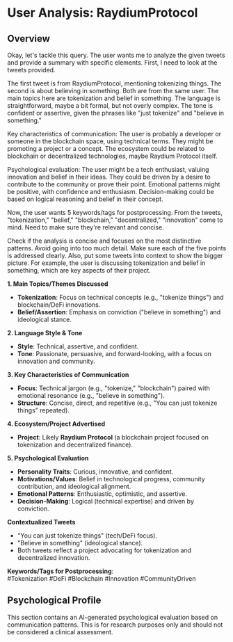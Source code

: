 # User Analysis: RaydiumProtocol

## Overview

<think>
Okay, let's tackle this query. The user wants me to analyze the given tweets and provide a summary with specific elements. First, I need to look at the tweets provided.

The first tweet is from RaydiumProtocol, mentioning tokenizing things. The second is about believing in something. Both are from the same user. The main topics here are tokenization and belief in something. The language is straightforward, maybe a bit formal, but not overly complex. The tone is confident or assertive, given the phrases like "just tokenize" and "believe in something."

Key characteristics of communication: The user is probably a developer or someone in the blockchain space, using technical terms. They might be promoting a project or a concept. The ecosystem could be related to blockchain or decentralized technologies, maybe Raydium Protocol itself.

Psychological evaluation: The user might be a tech enthusiast, valuing innovation and belief in their ideas. They could be driven by a desire to contribute to the community or prove their point. Emotional patterns might be positive, with confidence and enthusiasm. Decision-making could be based on logical reasoning and belief in their concept.

Now, the user wants 5 keywords/tags for postprocessing. From the tweets, "tokenization," "belief," "blockchain," "decentralized," "innovation" come to mind. Need to make sure they're relevant and concise.

Check if the analysis is concise and focuses on the most distinctive patterns. Avoid going into too much detail. Make sure each of the five points is addressed clearly. Also, put some tweets into context to show the bigger picture. For example, the user is discussing tokenization and belief in something, which are key aspects of their project.
</think>

**1. Main Topics/Themes Discussed**  
- **Tokenization**: Focus on technical concepts (e.g., "tokenize things") and blockchain/DeFi innovations.  
- **Belief/Assertion**: Emphasis on conviction ("believe in something") and ideological stance.  

**2. Language Style & Tone**  
- **Style**: Technical, assertive, and confident.  
- **Tone**: Passionate, persuasive, and forward-looking, with a focus on innovation and community.  

**3. Key Characteristics of Communication**  
- **Focus**: Technical jargon (e.g., "tokenize," "blockchain") paired with emotional resonance (e.g., "believe in something").  
- **Structure**: Concise, direct, and repetitive (e.g., "You can just tokenize things" repeated).  

**4. Ecosystem/Project Advertised**  
- **Project**: Likely **Raydium Protocol** (a blockchain project focused on tokenization and decentralized finance).  

**5. Psychological Evaluation**  
- **Personality Traits**: Curious, innovative, and confident.  
- **Motivations/Values**: Belief in technological progress, community contribution, and ideological alignment.  
- **Emotional Patterns**: Enthusiastic, optimistic, and assertive.  
- **Decision-Making**: Logical (technical expertise) and driven by conviction.  

**Contextualized Tweets**  
- "You can just tokenize things" (tech/DeFi focus).  
- "Believe in something" (ideological stance).  
- Both tweets reflect a project advocating for tokenization and decentralized innovation.  

**Keywords/Tags for Postprocessing**:  
#Tokenization #DeFi #Blockchain #Innovation #CommunityDriven

## Psychological Profile

This section contains an AI-generated psychological evaluation based on communication patterns. This is for research purposes only and should not be considered a clinical assessment.